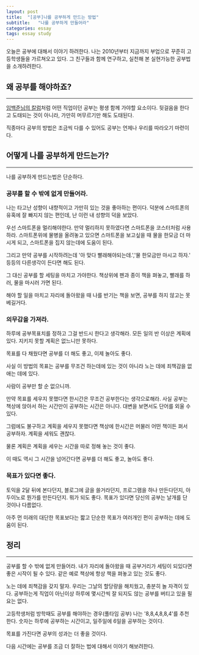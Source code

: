```yaml
---
layout: post
title:  "[공부]나를 공부하게 만드는 방법"
subtitle:   "나를 공부하게 만들어라"
categories: essay
tags: essay study
---
```


오늘은 공부에 대해서 이야기 하려한다. 나는 2010년부터 지금까지 부업으로 꾸준히 고등학생들을 가르쳐오고 있다. 그 친구들과 함께 연구하고, 실천해 본 실현가능한 공부법을 소개하려한다.

## 왜 공부를 해야하죠?

---

[임백준님의 칼럼](http://m.zdnet.co.kr/column_view.asp?artice_id=20170616090644#imadnews)처럼 어떤 직업이던 공부는 평생 함께 가야할 요소이다. 뒷걸음을 한다고 도태되는 것이 아니라, 가만히 머무르기만 해도 도태된다.

직종마다 공부의 방법은 조금씩 다를 수 있어도 공부는 언제나 우리를 따라오기 마련이다.

## 어떻게 나를 공부하게 만드는가?

---

나를 공부하게 만드는법은 단순하다. 

### 공부를 할 수 밖에 없게 만들어라.

나는 타고난 성향이 내향적이고 가만히 있는 것을 좋아하는 편이다. 덕분에 스마트폰의 유혹에 잘 빠지지 않는 편인데, 난 이런 내 성향의 덕을 보았다.

우선 스마트폰을 멀리해야한다. 만약 멀리하지 못하였다면 스마트폰을 코스터처럼 사용하라. 스마트폰위에 물병을 올려놓고 있으면 스마트폰을 보고싶을 때 물을 한모금 더 마시게 되고, 스마트폰을 집지 않는데에 도움이 된다.

그리고 만약 공부를 시작하려는데 '아 맞다 빨래해야되는데.','물 한모금만 마시고 하자.' 등등의 다른생각이 든다면 해도 된다.

그 대신 공부를 할 세팅을 마치고 가야한다. 책상위에 펜과 종이 책을 펴놓고, 빨래를 하러, 물을 마시러 가면 된다.

해야 할 일을 마치고 자리에 돌아왔을 때 나를 반기는 책을 보면, 공부를 하지 않고는 못 베길거다.

### 의무감을 가져라.

하루에 공부목표치를 정하고 그걸 반드시 한다고 생각해라. 모든 일의 반 이상은 계획에 있다. 지키지 못할 계획은 없느니만 못하다.

목표를 다 채웠다면 공부를 더 해도 좋고, 이제 놀아도 좋다.

사실 이 방법의 목표는 공부를 무조건 하는데에 있는 것이 아니라 노는 데에 죄책감을 없애는 데에 있다.

사람이 공부만 할 순 없으니까.

만약 목표를 세우지 못했다면 한시간은 무조건 공부한다는 생각으로해라. 사실 공부는 책상에 앉아서 하는 시간만이 공부하는 시간은 아니다. 대변을 보면서도 단어를 외울 수 있다.

그럼에도 불구하고 계획을 세우지 못했다면 책상에 한시간은 머물러 어떤 책이든 펴서 공부하자. 계획을 세워도 괜찮다.

물론 계획은 계획을 세우는 시간을 따로 정해 놓는 것이 좋다.

이 때도 역시 그 시간을 넘어간다면 공부를 더 해도 좋고, 놀아도 좋다.

### 목표가 있다면 좋다.

토익을 2달 뒤에 본다던지, 블로그에 글을 쓸거라던지, 프로그램을 하나 만든다던지, 아두이노로 뭔가를 만든다던지. 뭐가 되도 좋다. 목표가 있다면 당신의 공부는 날개를 단 것이나 다름없다.

아주 먼 미래의 대단한 목표보다는 짧고 단순한 목표가 여러개인 편이 공부하는 데에 도움이 된다. 

## 정리

---

공부를 할 수 밖에 없게 만들어라. 내가 자리에 돌아왔을 때 공부거리가 세팅이 되있다면 좋은 시작이 될 수 있다. 같은 예로 책상에 항상 책을 펴놓고 있는 것도 좋다.

노는 데에 죄책감을 갖지 말자. 우리는 그날의 할당량을 해치웠고, 충분히 놀 자격이 있다. 공부하는게 직업이 아닌이상 하루에 몇시간씩 잘 되지도 않는 공부를 버티고 있을 필요는 없다.

고등학생처럼 방학때도 공부를 해야하는 경우(풀타임 공부) 나는 '8,8,4,8,8,4'를 추천한다. 숫자는 하루에 공부하는 시간이고, 일주일에 6일을 공부하는 것이다. 

목표를 가진다면 공부의 성과는 더 좋을 것이다. 

다음 시간에는 공부를 조금 더 잘하는 법에 대해서 이야기 해보려한다.

